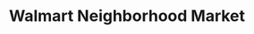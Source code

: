 ---
title: "Walmart Neighborhood Market"
url: /orlando/walmart-neighborhood-market-landstar-and-arbor-meadow-boulevard/
shop: Supermarkt
---